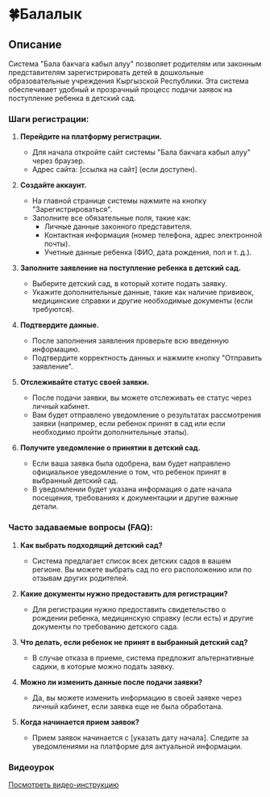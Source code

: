 # 🍀Балалык

## Описание

Система "Бала бакчага кабыл алуу" позволяет родителям или законным представителям зарегистрировать детей в дошкольные образовательные учреждения Кыргызской Республики. Эта система обеспечивает удобный и прозрачный процесс подачи заявок на поступление ребенка в детский сад.

### Шаги регистрации:

1. **Перейдите на платформу регистрации.**

   - Для начала откройте сайт системы "Бала бакчага кабыл алуу" через браузер.
   - Адрес сайта: [ссылка на сайт] (если доступен).

2. **Создайте аккаунт.**

   - На главной странице системы нажмите на кнопку "Зарегистрироваться".
   - Заполните все обязательные поля, такие как:
     - Личные данные законного представителя.
     - Контактная информация (номер телефона, адрес электронной почты).
     - Учетные данные ребенка (ФИО, дата рождения, пол и т. д.).

3. **Заполните заявление на поступление ребенка в детский сад.**
   - Выберите детский сад, в который хотите подать заявку.
   - Укажите дополнительные данные, такие как наличие прививок, медицинские справки и другие необходимые документы (если требуются).
4. **Подтвердите данные.**

   - После заполнения заявления проверьте всю введенную информацию.
   - Подтвердите корректность данных и нажмите кнопку "Отправить заявление".

5. **Отслеживайте статус своей заявки.**

   - После подачи заявки, вы можете отслеживать ее статус через личный кабинет.
   - Вам будет отправлено уведомление о результатах рассмотрения заявки (например, если ребенок принят в сад или если необходимо пройти дополнительные этапы).

6. **Получите уведомление о принятии в детский сад.**
   - Если ваша заявка была одобрена, вам будет направлено официальное уведомление о том, что ребенок принят в выбранный детский сад.
   - В уведомлении будет указана информация о дате начала посещения, требованиях к документации и другие важные детали.

### Часто задаваемые вопросы (FAQ):

1. **Как выбрать подходящий детский сад?**

   - Система предлагает список всех детских садов в вашем регионе. Вы можете выбрать сад по его расположению или по отзывам других родителей.

2. **Какие документы нужно предоставить для регистрации?**

   - Для регистрации нужно предоставить свидетельство о рождении ребенка, медицинскую справку (если есть) и другие документы по требованию детского сада.

3. **Что делать, если ребенок не принят в выбранный детский сад?**

   - В случае отказа в приеме, система предложит альтернативные садики, в которые можно подать заявку.

4. **Можно ли изменить данные после подачи заявки?**

   - Да, вы можете изменить информацию в своей заявке через личный кабинет, если заявка еще не была обработана.

5. **Когда начинается прием заявок?**
   - Прием заявок начинается с [указать дату начала]. Следите за уведомлениями на платформе для актуальной информации.

### Видеоурок

[Посмотреть видео-инструкцию](https://youtube.com/ваше_видео)
